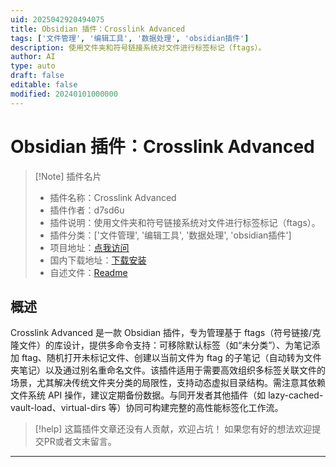 ```yaml
---
uid: 2025042920494075
title: Obsidian 插件：Crosslink Advanced
tags: ['文件管理', '编辑工具', '数据处理', 'obsidian插件']
description: 使用文件夹和符号链接系统对文件进行标签标记（ftags）。
author: AI
type: auto
draft: false
editable: false
modified: 20240101000000
---
```


# Obsidian 插件：Crosslink Advanced

> [!Note] 插件名片
> - 插件名称：Crosslink Advanced
> - 插件作者：d7sd6u
> - 插件说明：使用文件夹和符号链接系统对文件进行标签标记（ftags）。
> - 插件分类：['文件管理', '编辑工具', '数据处理', 'obsidian插件']
> - 项目地址：[点我访问](https://github.com/d7sd6u/obsidian-crosslink-advanced)
> - 国内下载地址：[下载安装](https://pkmer.cn/products/plugin/pluginMarket/?crosslink-advanced)
> - 自述文件：[Readme](https://ghproxy.net/https://raw.githubusercontent.com/d7sd6u/obsidian-crosslink-advanced/master/README.md)



## 概述

Crosslink Advanced 是一款 Obsidian 插件，专为管理基于 ftags（符号链接/克隆文件）的库设计，提供多命令支持：可移除默认标签（如“未分类”）、为笔记添加 ftag、随机打开未标记文件、创建以当前文件为 ftag 的子笔记（自动转为文件夹笔记）以及通过别名重命名文件。该插件适用于需要高效组织多标签关联文件的场景，尤其解决传统文件夹分类的局限性，支持动态虚拟目录结构。需注意其依赖文件系统 API 操作，建议定期备份数据。与同开发者其他插件（如 lazy-cached-vault-load、virtual-dirs 等）协同可构建完整的高性能标签化工作流。


> [!help] 
> 这篇插件文章还没有人贡献，欢迎占坑！
> 如果您有好的想法欢迎提交PR或者文末留言。
> 

---



